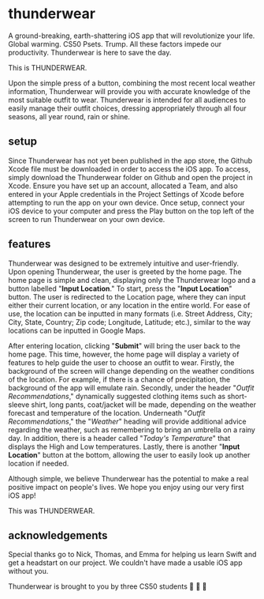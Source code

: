 # thunderwear

A ground-breaking, earth-shattering iOS app that will revolutionize your life.
Global warming. CS50 Psets. Trump. All these factors impede our productivity. Thunderwear is here to save the day.

This is THUNDERWEAR.

Upon the simple press of a button, combining the most recent local weather information, Thunderwear will provide you with accurate knowledge of the most suitable outfit to wear. Thunderwear is intended for all audiences to easily manage their outfit choices, dressing appropriately through all four seasons, all year round, rain or shine.

## setup

Since Thunderwear has not yet been published in the app store, the Github Xcode file must be downloaded in order to access the iOS app. To access, simply download the Thunderwear folder on Github and open the project in Xcode. Ensure you have set up an account, allocated a Team, and also entered in your Apple credentials in the Project Settings of Xcode before attempting to run the app on your own device. Once setup, connect your iOS device to your computer and press the Play button on the top left of the screen to run Thunderwear on your own device.

## features

Thunderwear was designed to be extremely intuitive and user-friendly. Upon opening Thunderwear, the user is greeted by the home page. The home page is simple and clean, displaying only the Thunderwear logo and a button labelled "**Input Location**." To start, press the "**Input Location**" button. The user is redirected to the Location page, where they can input either their current location, or any location in the entire world. For ease of use, the location can be inputted in many formats (i.e. Street Address, City; City, State, Country; Zip code; Longitude, Latitude; etc.), similar to the way locations can be inputted in Google Maps.

After entering location, clicking "**Submit**" will bring the user back to the home page. This time, however, the home page will display a variety of features to help guide the user to choose an outfit to wear. Firstly, the background of the screen will change depending on the weather conditions of the location. For example, if there is a chance of precipitation, the background of the app will emulate rain. Secondly, under the header "*Outfit Recommendations*," dynamically suggested clothing items such as short-sleeve shirt, long pants, coat/jacket will be made, depending on the weather forecast and temperature of the location. Underneath "*Outfit Recommendations*," the "*Weather*" heading will provide additional advice regarding the weather, such as remembering to bring an umbrella on a rainy day. In addition, there is a header called "*Today's Temperature*" that displays the High and Low temperatures. Lastly, there is another "**Input Location**" button at the bottom, allowing the user to easily look up another location if needed.

Although simple, we believe Thunderwear has the potential to make a real positive impact on people's lives. We hope you enjoy using our very first iOS app!


This was THUNDERWEAR.


## acknowledgements

Special thanks go to Nick, Thomas, and Emma for helping us learn Swift and get a headstart on our project. We couldn't have made a usable iOS app without you. 

Thunderwear is brought to you by three CS50 students :girl: :boy: :girl:

